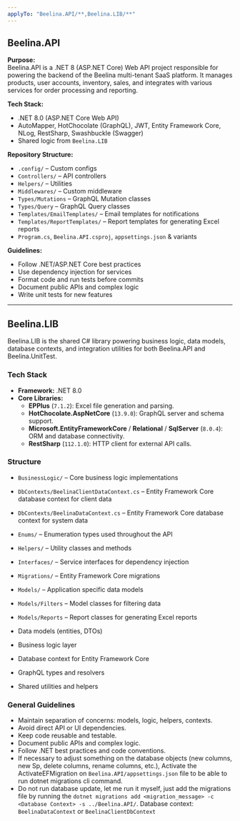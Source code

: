 ```yaml
---
applyTo: "Beelina.API/**,Beelina.LIB/**"
---
```


## Beelina.API

**Purpose:**  
Beelina.API is a .NET 8 (ASP.NET Core) Web API project responsible for powering the backend of the Beelina multi-tenant SaaS platform. It manages products, user accounts, inventory, sales, and integrates with various services for order processing and reporting.

**Tech Stack:**

- .NET 8.0 (ASP.NET Core Web API)
- AutoMapper, HotChocolate (GraphQL), JWT, Entity Framework Core, NLog, RestSharp, Swashbuckle (Swagger)
- Shared logic from `Beelina.LIB`

**Repository Structure:**

- `.config/` – Custom configs
- `Controllers/` – API controllers
- `Helpers/` – Utilities
- `Middlewares/` – Custom middleware
- `Types/Mutations` – GraphQL Mutation classes
- `Types/Query` – GraphQL Query classes
- `Templates/EmailTemplates/` – Email templates for notifications
- `Templates/ReportTemplates/` – Report templates for generating Excel reports
- `Program.cs`, `Beelina.API.csproj`, `appsettings.json` & variants

**Guidelines:**

- Follow .NET/ASP.NET Core best practices
- Use dependency injection for services
- Format code and run tests before commits
- Document public APIs and complex logic
- Write unit tests for new features

---

## Beelina.LIB

Beelina.LIB is the shared C# library powering business logic, data models, database contexts, and integration utilities for both Beelina.API and Beelina.UnitTest.

### Tech Stack

- **Framework:** .NET 8.0
- **Core Libraries:**
  - **EPPlus** (`7.1.2`): Excel file generation and parsing.
  - **HotChocolate.AspNetCore** (`13.9.0`): GraphQL server and schema support.
  - **Microsoft.EntityFrameworkCore** / **Relational** / **SqlServer** (`8.0.4`): ORM and database connectivity.
  - **RestSharp** (`112.1.0`): HTTP client for external API calls.

### Structure

- `BusinessLogic/` – Core business logic implementations
- `DbContexts/BeelinaClientDataContext.cs` – Entity Framework Core database context for client data
- `DbContexts/BeelinaDataContext.cs` – Entity Framework Core database context for system data
- `Enums/` – Enumeration types used throughout the API
- `Helpers/` – Utility classes and methods
- `Interfaces/` – Service interfaces for dependency injection
- `Migrations/` – Entity Framework Core migrations
- `Models/` – Application specific data models
- `Models/Filters` – Model classes for filtering data
- `Models/Reports` – Report classes for generating Excel reports

- Data models (entities, DTOs)
- Business logic layer
- Database context for Entity Framework Core
- GraphQL types and resolvers
- Shared utilities and helpers

### General Guidelines

- Maintain separation of concerns: models, logic, helpers, contexts.
- Avoid direct API or UI dependencies.
- Keep code reusable and testable.
- Document public APIs and complex logic.
- Follow .NET best practices and code conventions.
- If necessary to adjust something on the database objects (new columns, new Sp, delete columns, rename columns, etc.), Activate the ActivateEFMigration on `Beelina.API/appsettings.json` file to be able to run dotnet migrations cli command.
- Do not run database update, let me run it myself, just add the migrations file by running the `dotnet migrations add <migration_message> -c <Database Context> -s ../Beelina.API/`. Database context: `BeelinaDataContext` or `BeelinaClientDbContext`
